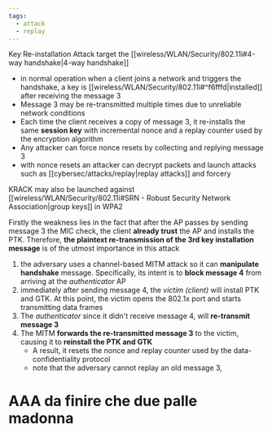 ```yaml
---
tags:
  - attack
  - replay
---
```

Key Re-installation Attack target the [[wireless/WLAN/Security/802.11i#4-way handshake|4-way handshake]] 
- in normal operation when a client joins a network and triggers the handshake, a key is [[wireless/WLAN/Security/802.11i#^f6fffd|installed]] after receiving the message 3 
- Message 3 may be re-transmitted multiple times due to unreliable network conditions
- Each time the client receives a copy of message 3, it re-installs the same **session key** with incremental nonce and a replay counter used by the encryption algorithm
- Any attacker can force nonce resets by collecting and replying message 3
- with nonce resets an attacker can decrypt packets and launch attacks such as [[cybersec/attacks/replay|replay attacks]] and forcery

KRACK may also be launched against [[wireless/WLAN/Security/802.11i#SRN - Robust Security Network Association|group keys]] in WPA2



Firstly the weakness lies in the fact that after the AP passes by sending message 3 the MIC check, the client **already trust** the AP and installs the PTK. Therefore, **the plaintext re-transmission of the 3rd key installation message** is of the utmost importance in this attack

1. the adversary uses a channel-based MITM attack so it can **manipulate handshake** message. Specifically, its intent is to **block message 4** from arriving  at the *authenticator* AP
2. immediately after sending message 4, the *victim (client)* will install PTK and GTK. At this point, the victim opens the 802.1x port and starts transmitting data frames
3. The *authenticator* since it didn't receive message 4, will **re-transmit message 3**
4. The MITM **forwards the re-transmitted message 3** to the victim, causing it to **reinstall the PTK and GTK**
	- A result, it resets the nonce and replay counter used by the data-confidentiality protocol
	- note that the adversary cannot replay an old message 3, 



# AAA da finire che due palle madonna
